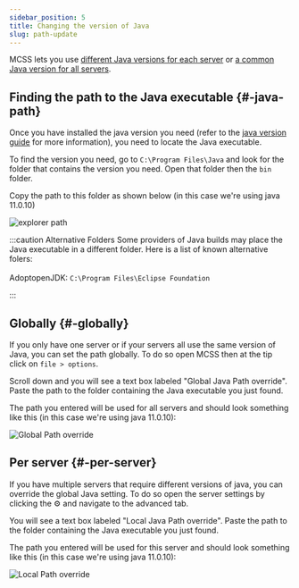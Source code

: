 ```yaml
---
sidebar_position: 5
title: Changing the version of Java
slug: path-update
---
```


MCSS lets you use [different Java versions for each server](#per-server--per-server) or [a common Java version for all servers](#globally--globally).

<!-- TODO: Explain how to **get** the path -->
<!-- TODO: Explain how to **set** the path -->

## Finding the path to the Java executable {#-java-path}

Once you have installed the java version you need (refer to the [java version guide](/docs/guides/java-version) for more information), you need to locate the Java executable.

To find the version you need, go to `C:\Program Files\Java` and look for the folder that contains the version you need. Open that folder then the `bin` folder. 

Copy the path to this folder as shown below (in this case we're using java 11.0.10)

![explorer path](/img/guides/java-path/explorer.png)

:::caution Alternative Folders
Some providers of Java builds may place the Java executable in a different folder. Here is a list of known alternative folers: <br></br>
AdoptopenJDK: `C:\Program Files\Eclipse Foundation`

:::
## Globally {#-globally}

If you only have one server or if your servers all use the same version of Java, you can set the path globally.
To do so open MCSS then at the tip click on `file > options`.

Scroll down and you will see a text box labeled "Global Java Path override". Paste the path to the folder containing the Java executable you just found.

The path you entered will be used for all servers and should look something like this (in this case we're using java 11.0.10):

<div style={{textAlign: 'center'}}>
  <img src="/img/guides/java-path/java-path-override.png" alt="Global Path override"/>
</div>


## Per server {#-per-server}
If you have multiple servers that require different versions of java, you can override the global Java setting. To do so open the server settings by clicking the ⚙️ and navigate to the advanced tab. 

You will see a text box labeled "Local Java Path override". Paste the path to the folder containing the Java executable you just found.

The path you entered will be used for this server and should look something like this (in this case we're using java 11.0.10):

<div style={{textAlign: 'center'}}>
  <img src="/img/guides/java-path/local-path-override.png" alt="Local Path override"/>
</div>

